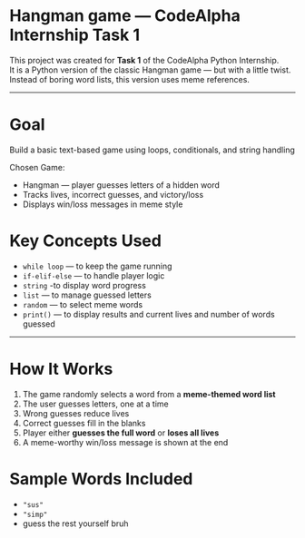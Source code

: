 # Hangman game — CodeAlpha Internship Task 1

This project was created for **Task 1** of the CodeAlpha Python Internship.  
It is a Python version of the classic Hangman game — but with a little twist. Instead of boring word lists, this version uses meme references.

---

# Goal

Build a basic text-based game using loops, conditionals, and string handling

Chosen Game:  
- Hangman — player guesses letters of a hidden word  
- Tracks lives, incorrect guesses, and victory/loss  
- Displays win/loss messages in meme style  

# Key Concepts Used

- `while loop` — to keep the game running  
- `if-elif-else` — to handle player logic  
- `string` -to display word progress  
- `list` — to manage guessed letters  
- `random` — to select meme words  
- `print()` — to display results and current lives and number of words guessed

---

# How It Works

1. The game randomly selects a word from a **meme-themed word list**
2. The user guesses letters, one at a time
3. Wrong guesses reduce lives
4. Correct guesses fill in the blanks
5. Player either **guesses the full word** or **loses all lives**
6. A meme-worthy win/loss message is shown at the end


# Sample Words Included

- `"sus"`  
- `"simp"`  
- guess the rest yourself bruh

